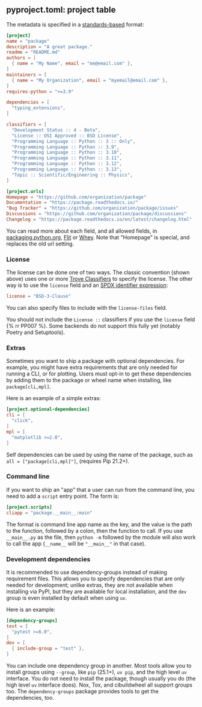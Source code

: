 ## pyproject.toml: project table

The metadata is specified in a [standards-based][metadata] format:

```toml
[project]
name = "package"
description = "A great package."
readme = "README.md"
authors = [
  { name = "My Name", email = "me@email.com" },
]
maintainers = [
  { name = "My Organization", email = "myemail@email.com" },
]
requires-python = ">=3.9"

dependencies = [
  "typing_extensions",
]

classifiers = [
  "Development Status :: 4 - Beta",
  "License :: OSI Approved :: BSD License",
  "Programming Language :: Python :: 3 :: Only",
  "Programming Language :: Python :: 3.9",
  "Programming Language :: Python :: 3.10",
  "Programming Language :: Python :: 3.11",
  "Programming Language :: Python :: 3.12",
  "Programming Language :: Python :: 3.13",
  "Topic :: Scientific/Engineering :: Physics",
]

[project.urls]
Homepage = "https://github.com/organization/package"
Documentation = "https://package.readthedocs.io/"
"Bug Tracker" = "https://github.com/organization/package/issues"
Discussions = "https://github.com/organization/package/discussions"
Changelog = "https://package.readthedocs.io/en/latest/changelog.html"
```

You can read more about each field, and all allowed fields, in
[packaging.python.org][metadata],
[Flit](https://flit.readthedocs.io/en/latest/pyproject_toml.html#new-style-metadata)
or [Whey](https://whey.readthedocs.io/en/latest/configuration.html). Note that
"Homepage" is special, and replaces the old url setting.

### License

The license can be done one of two ways. The classic convention (shown above)
uses one or more [Trove Classifiers][] to specify the license. The other way is
to use the `license` field and an [SPDX identifier expression][spdx]:

```toml
license = "BSD-3-Clause"
```

You can also specify files to include with the `license-files` field.

You should not include the `License ::` classifiers if you use the `license`
field {% rr PP007 %}. Some backends do not support this fully yet (notably
Poetry and Setuptools).

### Extras

Sometimes you want to ship a package with optional dependencies. For example,
you might have extra requirements that are only needed for running a CLI, or for
plotting. Users must opt-in to get these dependencies by adding them to the
package or wheel name when installing, like `package[cli,mpl]`.

Here is an example of a simple extras:

```toml
[project.optional-dependencies]
cli = [
  "click",
]
mpl = [
  "matplotlib >=2.0",
]
```

Self dependencies can be used by using the name of the package, such as
`all = ["package[cli,mpl]"]`, (requires Pip 21.2+).

### Command line

If you want to ship an "app" that a user can run from the command line, you need
to add a `script` entry point. The form is:

```toml
[project.scripts]
cliapp = "package.__main__:main"
```

The format is command line app name as the key, and the value is the path to the
function, followed by a colon, then the function to call. If you use
`__main__.py` as the file, then `python -m` followed by the module will also
work to call the app (`__name__` will be `"__main__"` in that case).

### Development dependencies

It is recommended to use dependency-groups instead of making requirement files.
This allows you to specify dependencies that are only needed for development;
unlike extras, they are not available when installing via PyPI, but they are
available for local installation, and the `dev` group is even installed by
default when using `uv`.

Here is an example:

```toml
[dependency-groups]
test = [
  "pytest >=6.0",
]
dev = [
  { include-group = "test" },
]
```

You can include one dependency group in another. Most tools allow you to install
groups using `--group`, like `pip` (25.1+), `uv pip`, and the high level `uv`
interface. You do not need to install the package, though usually you do (the
high level `uv` interface does). Nox, Tox, and cibuildwheel all support groups
too. The `dependency-groups` package provides tools to get the dependencies,
too.

[metadata]: https://packaging.python.org/en/latest/specifications/core-metadata/
[trove classifiers]: https://pypi.org/classifiers/
[spdx]: https://spdx.org/licenses
